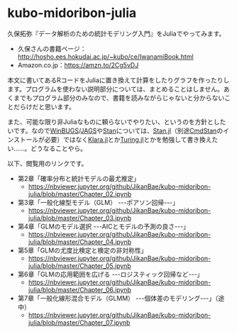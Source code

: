 # kubo-midoribon-julia

久保拓弥『データ解析のための統計モデリング入門』をJuliaでやってみます。

* 久保さんの書籍ページ：http://hosho.ees.hokudai.ac.jp/~kubo/ce/IwanamiBook.html
* Amazon.co.jp：https://amzn.to/2Cg5vDJ

本文に書いてあるRコードをJuliaに置き換えて計算をしたりグラフを作ったりします。プログラムを使わない説明部分については、まとめることはしません。あくまでもプログラム部分のみなので、書籍を読みながらじゃないと分からないことだらけだと思います。

また、可能な限り非Juliaなものに頼らないでやりたい、というのを方針としたいです。なので[WinBUGS](http://winbugs-development.mrc-bsu.cam.ac.uk)/[JAGS](http://mcmc-jags.sourceforge.net)や[Stan](https://mc-stan.org)については、[Stan.jl](https://github.com/StanJulia/Stan.jl)（別途[CmdStan](http://mc-stan.org/interfaces/cmdstan)のインストールが必要）ではなく[Klara.jl](https://github.com/JuliaStats/Klara.jl)とか[Turing.jl](https://github.com/TuringLang/Turing.jl)とかを勉強して書き換えたい……。どうなることやら。

以下、閲覧用のリンクです。

* 第2章「確率分布と統計モデルの最尤推定」
  - https://nbviewer.jupyter.org/github/JikanBae/kubo-midoribon-julia/blob/master/Chapter_02.ipynb
* 第3章「一般化線型モデル（GLM） ---ポアソン回帰---」
  - https://nbviewer.jupyter.org/github/JikanBae/kubo-midoribon-julia/blob/master/Chapter_03.ipynb
* 第4章「GLMのモデル選択 ---AICとモデルの予測の良さ---」
  - https://nbviewer.jupyter.org/github/JikanBae/kubo-midoribon-julia/blob/master/Chapter_04.ipynb
* 第5章「GLMの尤度比検定と検定の非対称性」
  - https://nbviewer.jupyter.org/github/JikanBae/kubo-midoribon-julia/blob/master/Chapter_05.ipynb
* 第6章「GLMの応用範囲を広げる ---ロジスティック回帰など---」
  - https://nbviewer.jupyter.org/github/JikanBae/kubo-midoribon-julia/blob/master/Chapter_06.ipynb
* 第7章「一般化線形混合モデル（GLMM） ---個体差のモデリング---」（途中）
  - https://nbviewer.jupyter.org/github/JikanBae/kubo-midoribon-julia/blob/master/Chapter_07.ipynb
